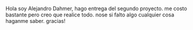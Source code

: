Hola soy Alejandro Dahmer, hago entrega del segundo proyecto. me costo bastante pero creo que realice todo. nose si falto algo
cualquier cosa haganme saber. gracias!
